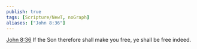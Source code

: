 ```yaml
---
publish: true
tags: [Scripture/NewT, noGraph]
aliases: ["John 8:36"]
---
```

[John 8:36](https://churchofjesuschrist.org/study/scriptures/nt/john/8?lang=eng&id=p36#p36) If the Son therefore shall make you free, ye shall be free indeed.
